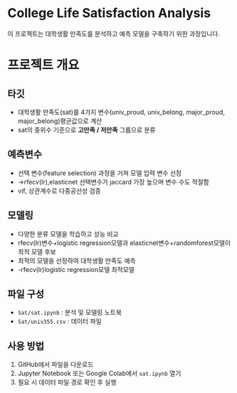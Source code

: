 # College Life Satisfaction Analysis

이 프로젝트는 대학생활 만족도를 분석하고 예측 모델을 구축하기 위한 과정입니다.

# 프로젝트 개요
## 타깃
- 대학생활 만족도(sat)를 4가지 변수(univ_proud, univ_belong, major_proud, major_belong)평균값으로 계산
- sat의 중위수 기준으로 **고만족 / 저만족** 그룹으로 분류

## 예측변수
- 선택 변수(feature selection) 과정을 거쳐 모델 입력 변수 선정
- ->rfecv(lr),elasticnet 선택변수가 jaccard 가장 높으며 변수 수도 적절함
- vif, 상관계수로 다중공선성 검증

## 모델링
- 다양한 분류 모델을 학습하고 성능 비교
- rfecv(lr)변수+logistic regression모델과 elasticnet변수+randomforest모델이 최적 모델 후보
- 최적의 모델을 선정하여 대학생활 만족도 예측
- -rfecv(lr)logistic regression모델 최적모델


## 파일 구성
- `Sat/sat.ipynb` : 분석 및 모델링 노트북
- `Sat/univ355.csv` : 데이터 파일

## 사용 방법
1. GitHub에서 파일을 다운로드
2. Jupyter Notebook 또는 Google Colab에서 `sat.ipynb` 열기
3. 필요 시 데이터 파일 경로 확인 후 실행

